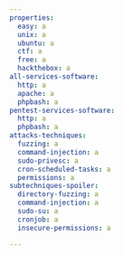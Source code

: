 ```yaml
---
properties:
  easy: a
  unix: a
  ubuntu: a
  ctf: a
  free: a
  hackthebox: a
all-services-software:
  http: a
  apache: a
  phpbash: a
pentest-services-software:
  http: a
  phpbash: a
attacks-techniques:
  fuzzing: a
  command-injection: a
  sudo-privesc: a
  cron-scheduled-tasks: a
  permissions: a
subtechniques-spoiler:
  directory-fuzzing: a
  command-injection: a
  sudo-su: a
  cronjob: a
  insecure-permissions: a

---
```


